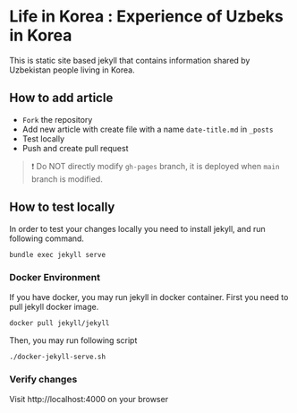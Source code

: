 # Life in Korea : Experience of Uzbeks in Korea
This is static site based jekyll that contains information shared by Uzbekistan people living in Korea.

## How to add article
- `Fork` the repository
- Add new article with create file with a name `date-title.md` in `_posts`
- Test locally
- Push and create pull request

> :exclamation: Do NOT directly modify `gh-pages` branch, it is deployed when `main` branch is  modified.


## How to test locally
In order to test your changes locally you need to install jekyll, 
and run following command.
```sh
bundle exec jekyll serve
```

### Docker Environment
If you have docker, you may run jekyll in docker container. 
First you need to pull jekyll docker image.
```sh
docker pull jekyll/jekyll
```

Then, you may run following script
```sh
./docker-jekyll-serve.sh
```


### Verify changes

Visit http://localhost:4000 on your browser
